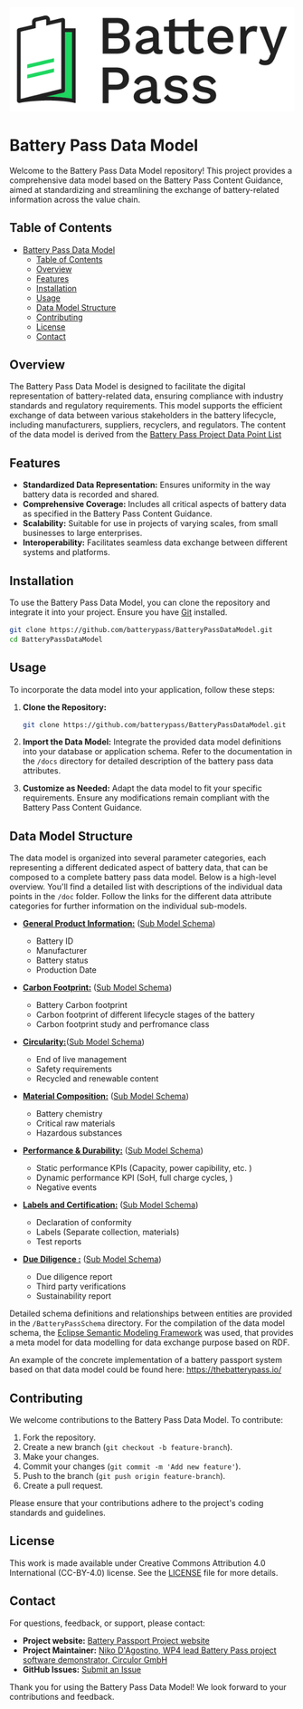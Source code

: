 
![alt text](logo_BatteryPass_Primary.png)

# Battery Pass Data Model

Welcome to the Battery Pass Data Model repository! This project provides a comprehensive data model based on the Battery Pass Content Guidance, aimed at standardizing and streamlining the exchange of battery-related information across the value chain.

## Table of Contents
- [Battery Pass Data Model](#battery-pass-data-model)
  - [Table of Contents](#table-of-contents)
  - [Overview](#overview)
  - [Features](#features)
  - [Installation](#installation)
  - [Usage](#usage)
  - [Data Model Structure](#data-model-structure)
  - [Contributing](#contributing)
  - [License](#license)
  - [Contact](#contact)

## Overview
The Battery Pass Data Model is designed to facilitate the digital representation of battery-related data, ensuring compliance with industry standards and regulatory requirements. This model supports the efficient exchange of data between various stakeholders in the battery lifecycle, including manufacturers, suppliers, recyclers, and regulators. The content of the data model is derived from the [Battery Pass Project Data Point List](https://view.officeapps.live.com/op/view.aspx?src=https%3A%2F%2Fthebatterypass.eu%2Fassets%2Fimages%2Fcontent-guidance%2Fpdf%2F2023_Battery_Passport_Data_Attributes.xlsx&wdOrigin=BROWSELINK)

## Features
- **Standardized Data Representation:** Ensures uniformity in the way battery data is recorded and shared.
- **Comprehensive Coverage:** Includes all critical aspects of battery data as specified in the Battery Pass Content Guidance.
- **Scalability:** Suitable for use in projects of varying scales, from small businesses to large enterprises.
- **Interoperability:** Facilitates seamless data exchange between different systems and platforms.

## Installation
To use the Battery Pass Data Model, you can clone the repository and integrate it into your project. Ensure you have [Git](https://git-scm.com/) installed.

```bash
git clone https://github.com/batterypass/BatteryPassDataModel.git
cd BatteryPassDataModel
```

## Usage
To incorporate the data model into your application, follow these steps:

1. **Clone the Repository:**
   ```bash
   git clone https://github.com/batterypass/BatteryPassDataModel.git
   ```

2. **Import the Data Model:**
   Integrate the provided data model definitions into your database or application schema. Refer to the documentation in the `/docs` directory for detailed description of the battery pass data attributes.

3. **Customize as Needed:**
   Adapt the data model to fit your specific requirements. Ensure any modifications remain compliant with the Battery Pass Content Guidance.

## Data Model Structure
The data model is organized into several parameter categories, each representing a different dedicated aspect of battery data, that can be composed to a complete battery pass data model. Below is a high-level overview. You'll find a detailed list with descriptions of the individual data points in the `/doc` folder. Follow the links for the different data attribute categories for further information on the individual sub-models. 

- [**General Product Information:**](https://batterypass.github.io/BatteryPassDataModel//BatteryPass/io.BatteryPass.GeneralProductInformation/1.0.0/gen/GeneralProductInformation-documentation.html) ([Sub Model Schema](https://github.com/batterypass/BatteryPassDataModel/tree/main/BatteryPass/io.BatteryPass.GeneralProductInformation/1.0.0)) 
  - Battery ID
  - Manufacturer
  - Battery status
  - Production Date

- [**Carbon Footprint:**](https://batterypass.github.io/BatteryPassDataModel//BatteryPass/io.BatteryPass.CarbonFootprint/1.0.0/gen/CarbonFootprint-documentation.html) ([Sub Model Schema](https://github.com/batterypass/BatteryPassDataModel/tree/main/BatteryPass/io.BatteryPass.CarbonFootprint/1.0.0)) 
  - Battery Carbon footprint
  - Carbon footprint of different lifecycle stages of the battery
  - Carbon footprint study and perfromance class

- [**Circularity:**](https://batterypass.github.io/BatteryPassDataModel//BatteryPass/io.BatteryPass.Circularity/1.0.0/gen/Circularity-documentation.html)([Sub Model Schema](https://github.com/batterypass/BatteryPassDataModel/tree/main/BatteryPass/io.BatteryPass.Circularity/1.0.0)) 
  - End of live management
  - Safety requirements
  - Recycled and renewable content

- [**Material Composition:**](https://batterypass.github.io/BatteryPassDataModel//BatteryPass/io.BatteryPass.MaterialComposition/1.0.0/gen/MaterialComposition-documentation.html) ([Sub Model Schema](https://github.com/batterypass/BatteryPassDataModel/tree/main/BatteryPass/io.BatteryPass.MaterialComposition/1.0.0)) 
  - Battery chemistry
  - Critical raw materials
  - Hazardous substances

- [**Performance & Durability:**](https://batterypass.github.io/BatteryPassDataModel//BatteryPass/io.BatteryPass.Performance/1.0.0/gen/PerformanceAndDurability-documentation.html) ([Sub Model Schema](https://github.com/batterypass/BatteryPassDataModel/tree/main/BatteryPass/io.BatteryPass.Performance/1.0.0)) 
  - Static performance KPIs (Capacity, power capibility, etc. )
  - Dynamic performance KPI (SoH, full charge cycles, )
  - Negative events

- [**Labels and Certification:**](https://batterypass.github.io/BatteryPassDataModel//BatteryPass/io.BatteryPass.Labels/1.0.0/gen/Labels-documentation.html) ([Sub Model Schema](https://github.com/batterypass/BatteryPassDataModel/tree/main/BatteryPass/io.BatteryPass.Labels/1.0.0)) 
  - Declaration of conformity
  - Labels (Separate collection, materials)
  - Test reports

- [**Due Diligence :**](https://batterypass.github.io/BatteryPassDataModel//BatteryPass/io.BatteryPass.DueDiligence/1.0.0/gen/SupplyChainDueDiligence-documentation.html) ([Sub Model Schema](https://github.com/batterypass/BatteryPassDataModel/tree/main/BatteryPass/io.BatteryPass.DueDilligence/1.0.0))  
  - Due diligence report
  - Third party verifications
  - Sustainability report
  
Detailed schema definitions and relationships between entities are provided in the `/BatteryPassSchema` directory. 
For the compilation of the data model schema, the [Eclipse Semantic Modeling Framework](https://eclipse-esmf.github.io/esmf-documentation/index.html) was used, that provides a meta model for data modelling for data exchange purpose based on RDF.

An example of the concrete implementation of a battery passport system based on that data model could be found here: https://thebatterypass.io/

## Contributing
We welcome contributions to the Battery Pass Data Model. To contribute:

1. Fork the repository.
2. Create a new branch (`git checkout -b feature-branch`).
3. Make your changes.
4. Commit your changes (`git commit -m 'Add new feature'`).
5. Push to the branch (`git push origin feature-branch`).
6. Create a pull request.

Please ensure that your contributions adhere to the project's coding standards and guidelines.

## License
This work is made available under Creative Commons Attribution 4.0 International (CC-BY-4.0) license. See the [LICENSE](https://creativecommons.org/licenses/by/4.0/legalcode) file for more details.

## Contact
For questions, feedback, or support, please contact:
- **Project website:** [Battery Passport Project website](https://thebatterypass.eu/)
- **Project Maintainer:** [Niko D'Agostino, WP4 lead Battery Pass project software demonstrator, Circulor GmbH](mailto:nd@circulor.com)
- **GitHub Issues:** [Submit an Issue](https://github.com/batterypass/BatteryPassDataModel/issues)

Thank you for using the Battery Pass Data Model! We look forward to your contributions and feedback.


